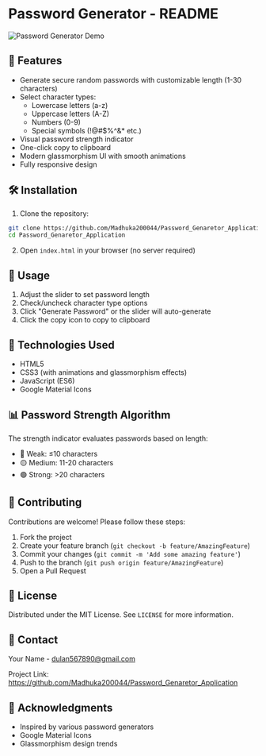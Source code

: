 # Password Generator - README

![Password Generator Demo](demo.gif) <!-- Add a demo GIF if available -->

## 🚀 Features

- Generate secure random passwords with customizable length (1-30 characters)
- Select character types:
  - Lowercase letters (a-z)
  - Uppercase letters (A-Z)
  - Numbers (0-9)
  - Special symbols (!@#$%^&* etc.)
- Visual password strength indicator
- One-click copy to clipboard
- Modern glassmorphism UI with smooth animations
- Fully responsive design

## 🛠️ Installation

1. Clone the repository:
```bash
git clone https://github.com/Madhuka200044/Password_Genaretor_Application.git
cd Password_Genaretor_Application
```

2. Open `index.html` in your browser (no server required)

## 📝 Usage

1. Adjust the slider to set password length
2. Check/uncheck character type options
3. Click "Generate Password" or the slider will auto-generate
4. Click the copy icon to copy to clipboard

## 🧰 Technologies Used

- HTML5
- CSS3 (with animations and glassmorphism effects)
- JavaScript (ES6)
- Google Material Icons

## 📊 Password Strength Algorithm

The strength indicator evaluates passwords based on length:
- 🔴 Weak: ≤10 characters
- 🟡 Medium: 11-20 characters
- 🟢 Strong: >20 characters

## 🤝 Contributing

Contributions are welcome! Please follow these steps:
1. Fork the project
2. Create your feature branch (`git checkout -b feature/AmazingFeature`)
3. Commit your changes (`git commit -m 'Add some amazing feature'`)
4. Push to the branch (`git push origin feature/AmazingFeature`)
5. Open a Pull Request

## 📜 License

Distributed under the MIT License. See `LICENSE` for more information.

## 📧 Contact

Your Name - dulan567890@gmail.com

Project Link: https://github.com/Madhuka200044/Password_Genaretor_Application

## 🙏 Acknowledgments

- Inspired by various password generators
- Google Material Icons
- Glassmorphism design trends

